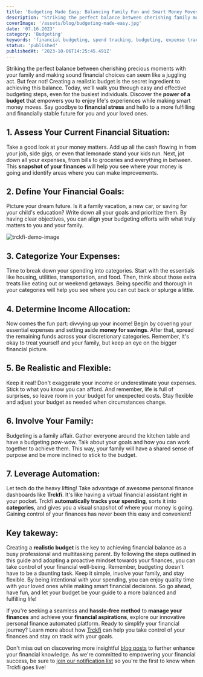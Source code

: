 ```yaml
---
title: 'Budgeting Made Easy: Balancing Family Fun and Smart Money Moves'
description: "Striking the perfect balance between cherishing family moments and making wise financial choices can feel like a juggling act. But fear not! Discover how to create a realistic budget that empowers you to enjoy life while managing finances effectively. Say goodbye to stress and embrace a fulfilling, financially stable future for you and your loved ones."
coverImage: '/assets/blog/budgeting-made-easy.jpg'
date: '07.16.2023'
category: 'Budgeting'
keywords: 'financial budgeting, spend tracking, budgeting, expense tracking, budget planning, financial health, guide, tools, tips, personal finance, financial management, financial goals, financial control, budgeting made easy, family finances'
status: 'published'
publishedAt: '2023-10-06T14:25:45.491Z'
---
```

Striking the perfect balance between cherishing precious moments with your family and making sound financial choices can seem like a juggling act. But fear not! Creating a realistic budget is the secret ingredient to achieving this balance. Today, we'll walk you through easy and effective budgeting steps, even for the busiest individuals. Discover the **power of a budget** that empowers you to enjoy life's experiences while making smart money moves. Say goodbye to **financial stress** and hello to a more fulfilling and financially stable future for you and your loved ones.

## 1. Assess Your Current Financial Situation:
Take a good look at your money matters. Add up all the cash flowing in from your job, side gigs, or even that lemonade stand your kids run. Next, jot down all your expenses, from bills to groceries and everything in between. This **snapshot of your finances** will help you see where your money is going and identify areas where you can make improvements.

## 2. Define Your Financial Goals:
Picture your dream future. Is it a family vacation, a new car, or saving for your child's education? Write down all your goals and prioritize them. By having clear objectives, you can align your budgeting efforts with what truly matters to you and your family.

![trckfi-demo-image](/assets/blog/track-all-expenses.png)

## 3. Categorize Your Expenses:
Time to break down your spending into categories. Start with the essentials like housing, utilities, transportation, and food. Then, think about those extra treats like eating out or weekend getaways. Being specific and thorough in your categories will help you see where you can cut back or splurge a little.

## 4. Determine Income Allocation:
Now comes the fun part: divvying up your income! Begin by covering your essential expenses and setting aside **money for savings**. After that, spread the remaining funds across your discretionary categories. Remember, it's okay to treat yourself and your family, but keep an eye on the bigger financial picture.

## 5. Be Realistic and Flexible:
Keep it real! Don't exaggerate your income or underestimate your expenses. Stick to what you know you can afford. And remember, life is full of surprises, so leave room in your budget for unexpected costs. Stay flexible and adjust your budget as needed when circumstances change.

## 6. Involve Your Family:
Budgeting is a family affair. Gather everyone around the kitchen table and have a budgeting pow-wow. Talk about your goals and how you can work together to achieve them. This way, your family will have a shared sense of purpose and be more inclined to stick to the budget.

## 7. Leverage Automation:
Let tech do the heavy lifting! Take advantage of awesome personal finance dashboards like **Trckfi**. It's like having a virtual financial assistant right in your pocket. Trckfi **automatically tracks your spending**, sorts it into **categories**, and gives you a visual snapshot of where your money is going. Gaining control of your finances has never been this easy and convenient!

## Key takeway:
Creating a **realistic budget** is the key to achieving financial balance as a busy professional and multitasking parent. By following the steps outlined in this guide and adopting a proactive mindset towards your finances, you can take control of your financial well-being. Remember, budgeting doesn't have to be a daunting task. Keep it simple, involve your family, and stay flexible. By being intentional with your spending, you can enjoy quality time with your loved ones while making smart financial decisions. So go ahead, have fun, and let your budget be your guide to a more balanced and fulfilling life!

If you're seeking a seamless and **hassle-free method** to **manage your finances** and achieve your **financial aspirations**, explore our innovative personal finance automated platform. Ready to simplify your financial journey? Learn more about how [Trckfi](/) can help you take control of your finances and stay on track with your goals. 

Don't miss out on discovering more insightful [blog posts](/blog) to further enhance your financial knowledge. As we're committed to empowering your financial success, be sure to [join our notification list](/#get-notified) so you're the first to know when Trckfi goes live!
